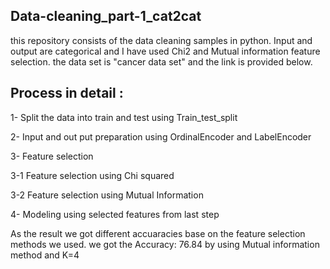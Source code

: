 ## Data-cleaning_part-1_cat2cat
this repository consists of the data cleaning samples in python. Input and output are categorical and I have used Chi2 and Mutual information feature selection. the data set is "cancer data set" and the link is provided below. 
## Process in detail : 
1- Split the data into train and test using Train_test_split

2- Input and out put preparation using OrdinalEncoder and LabelEncoder 

3- Feature selection

3-1 Feature selection using Chi squared

3-2 Feature selection using Mutual Information

4- Modeling using selected features from last step

As the result we got different accuaracies base on the feature selection methods we used. we got the Accuracy: 76.84 by using Mutual information method and K=4
